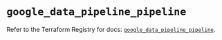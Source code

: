 # `google_data_pipeline_pipeline`

Refer to the Terraform Registry for docs: [`google_data_pipeline_pipeline`](https://registry.terraform.io/providers/hashicorp/google/6.23.0/docs/resources/data_pipeline_pipeline).
